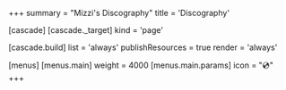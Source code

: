 +++
summary = "Mizzi's Discography"
title = 'Discography'

[cascade]
  [cascade._target]
    kind = 'page'

  [cascade.build]
    list = 'always'
    publishResources = true
    render = 'always'

[menus]
  [menus.main]
    weight = 4000
    [menus.main.params]
      icon = "💿"
+++
